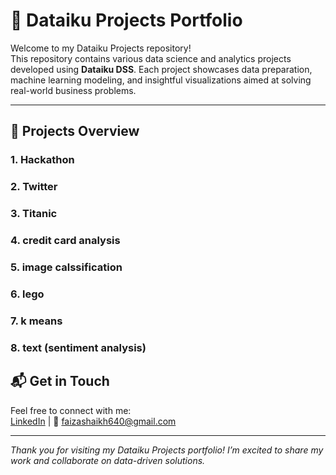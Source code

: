 # 📂 Dataiku Projects Portfolio

Welcome to my Dataiku Projects repository!  
This repository contains various data science and analytics projects developed using **Dataiku DSS**. Each project showcases data preparation, machine learning modeling, and insightful visualizations aimed at solving real-world business problems.

---

## 🚀 Projects Overview

### 1. Hackathon
### 2. Twitter
### 3. Titanic
### 4. credit card analysis
### 5. image calssification
### 6. lego
### 7. k means
### 8. text (sentiment analysis)


## 📬 Get in Touch  
Feel free to connect with me:  
[LinkedIn](https://www.linkedin.com/in/faiza-s-743823297/) | 📧 faizashaikh640@gmail.com

---

*Thank you for visiting my Dataiku Projects portfolio! I’m excited to share my work and collaborate on data-driven solutions.*
